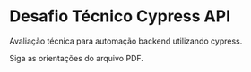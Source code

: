 # Desafio Técnico Cypress API

Avaliação técnica para automação backend utilizando cypress.

Siga as orientações do arquivo PDF.
